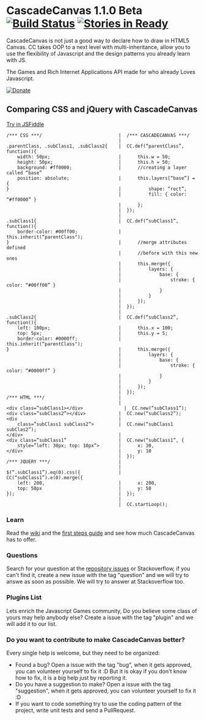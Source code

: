 # CascadeCanvas 1.1.0 Beta [![Build Status](https://travis-ci.org/CascadeCanvas/CascadeCanvas.png)](https://travis-ci.org/CascadeCanvas/CascadeCanvas) [![Stories in Ready](https://badge.waffle.io/CascadeCanvas/CascadeCanvas.png?label=ready)](http://waffle.io/CascadeCanvas/CascadeCanvas)

CascadeCanvas is not just a good way to declare how to draw in HTML5 Canvas. CC takes OOP to a next level with multi-inheritance, allow you to use the flexibility of Javascript and the design patterns you already learn with JS.

The Games and Rich Internet Applications API made for who already Loves Javascript.

[![Donate](https://www.paypalobjects.com/en_US/i/btn/btn_donate_LG.gif)](https://www.paypal.com/cgi-bin/webscr?cmd=_donations&business=H84XN5VYTBVYQ&lc=US&item_name=Cascade%20Canvas&currency_code=USD&bn=PP%2dDonationsBF%3abtn_donate_LG%2egif%3aNonHosted)

## Comparing CSS and jQuery with CascadeCanvas

[Try in JSFiddle](http://jsfiddle.net/H45b7/)
```
/*** CSS ***/                            |  /*** CASCADECANVAS ***/
                                         |
.parentClass, .subClass1, .subClass2{    |  CC.def(“parentClass”, function(){ 
    width: 50px;                         |      this.w = 50;
    height: 50px;                        |      this.h = 50;
    background: #ff0000;                 |      //creating a layer called “base”
    position: absolute;                  |      this.layers[“base”] = {
}                                        |          shape: “rect”,
										 |          fill: { color: “#ff0000” }
										 |      };
										 |  });
										 |
.subClass1{								 |  CC.def(“subClass1”, function(){
    border-color: #00ff00;				 |      this.inherit(“parentClass");
}										 |		//merge attributes defined
										 |		//before with this new ones
										 |		this.merge({
										 |		    layers: {
										 |			    base: {
										 |				    stroke: { color: “#00ff00” }
										 |				}
										 |			}
										 |		});
										 |	});
										 |
.subClass2{								 |	CC.def(“subClass2”, function(){
    left: 100px;						 |		this.x = 100;
    top: 5px; 							 |		this.y = 5;
    border-color: #0000ff;				 |		this.inherit(“parentClass");
}										 |		this.merge({
										 |			layers: {
										 |				base: {
										 |					stroke: { color: “#0000ff” }
										 |				}
										 |			}
										 |		});
										 |	});
/*** HTML ***/                           |  
                                         |
<div class=”subClass1></div>			   |  CC.new(“subClass1”);
<div class=”subClass2”></div>			 |	CC.new(“subClass2”);
<div 									 |
    class=”subClass1 subClass2”>         |	CC.new(“subClass1 subClas2”);
</div>									 |
<div class=”subClass1” 					 |	CC.new(“subClass1”, {
    style=”left: 30px; top: 10px”>       |      x: 30,
</div>									 |		y: 10
										 |	});
/*** JQUERY ***/                         |
                                         |
$(“.subClass1”).eq(0).css({				 |	CC(“subClass1”).e(0).merge({
    left: 200,							 |		x: 200,
    top: 50px 							 |		y: 50
});										 |	});
										 |
										 |  CC.startLoop();
```
### Learn

Read the [wiki](https://github.com/CascadeCanvas/CascadeCanvas/wiki) and the [first steps guide](https://github.com/CascadeCanvas/CascadeCanvas/wiki/First-Steps) and see how much CascadeCanvas has to offer.

### Questions

Search for your question at the [repository issues](https://github.com/CascadeCanvas/CascadeCanvas/issues) or Stackoverflow, if you can't find it, create a new issue with the tag "question" and we will try to answe as soon as possible. We will try to answer at Stackoverflow too.

### Plugins List

Lets enrich the Javascript Games community, Do you believe some class of yours may help anybody else? Create a issue with the tag "plugin" and we will add it to our list.

### Do you want to contribute to make CascadeCanvas better?

Every single help is welcome, but they need to be organized:

* Found a bug? Open a issue with the tag "bug", when it gets approved, you can volunteer yourself to fix it :D
But it is okay if you don't know how to fix, it is a big help just by reporting it.
* Do you have a suggestion to make? Open a issue with the tag "suggestion", when it gets approved, you can volunteer yourself to fix it :D
* If you want to code something try to use the coding pattern of the project, write unit tests and send a PullRequest.

